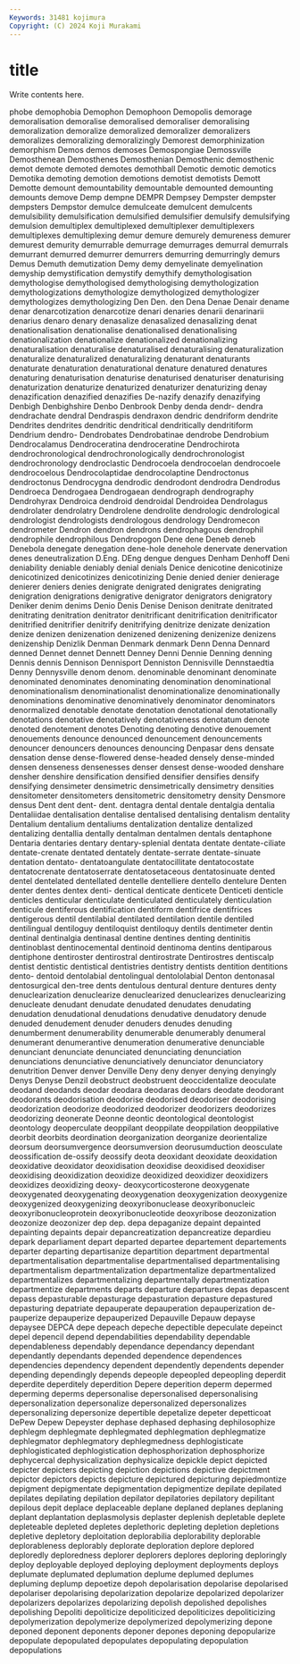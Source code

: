 ```yaml
---
Keywords: 31481 kojimura
Copyright: (C) 2024 Koji Murakami
---
```


# title

Write contents here.



phobe demophobia Demophon Demophoon Demopolis demorage demoralisation
demoralise demoralised demoraliser demoralising demoralization demoralize demoralized demoralizer demoralizers demoralizes
demoralizing demoralizingly Demorest demorphinization demorphism Demos demos demoses Demospongiae Demossville
Demosthenean Demosthenes Demosthenian Demosthenic demosthenic demot demote demoted demotes demothball
Demotic demotic demotics Demotika demoting demotion demotions demotist demotists Demott
Demotte demount demountability demountable demounted demounting demounts demove Demp dempne
DEMPR Dempsey Dempster dempster dempsters Dempstor demulce demulceate demulcent demulcents
demulsibility demulsification demulsified demulsifier demulsify demulsifying demulsion demultiplex demultiplexed demultiplexer
demultiplexers demultiplexes demultiplexing demur demure demurely demureness demurer demurest demurity
demurrable demurrage demurrages demurral demurrals demurrant demurred demurrer demurrers demurring
demurringly demurs Demus Demuth demutization Demy demy demyelinate demyelination demyship
demystification demystify demythify demythologisation demythologise demythologised demythologising demythologization demythologizations demythologize
demythologized demythologizer demythologizes demythologizing Den Den. den Dena Denae Denair
dename denar denarcotization denarcotize denari denaries denarii denarinarii denarius denaro
denary denasalize denasalized denasalizing denat denationalisation denationalise denationalised denationalising denationalization
denationalize denationalized denationalizing denaturalisation denaturalise denaturalised denaturalising denaturalization denaturalize denaturalized
denaturalizing denaturant denaturants denaturate denaturation denaturational denature denatured denatures denaturing
denaturisation denaturise denaturised denaturiser denaturising denaturization denaturize denaturized denaturizer denaturizing
denay denazification denazified denazifies De-nazify denazify denazifying Denbigh Denbighshire Denbo
Denbrook Denby denda dendr- dendra dendrachate dendral Dendraspis dendraxon dendric
dendriform dendrite Dendrites dendrites dendritic dendritical dendritically dendritiform Dendrium dendro-
Dendrobates Dendrobatinae dendrobe Dendrobium Dendrocalamus Dendroceratina dendroceratine Dendrochirota dendrochronological dendrochronologically
dendrochronologist dendrochronology dendroclastic Dendrocoela dendrocoelan dendrocoele dendrocoelous Dendrocolaptidae dendrocolaptine Dendroctonus
dendroctonus Dendrocygna dendrodic dendrodont dendrodra Dendrodus Dendroeca Dendrogaea Dendrogaean dendrograph
dendrography Dendrohyrax Dendroica dendroid dendroidal Dendroidea Dendrolagus dendrolater dendrolatry Dendrolene
dendrolite dendrologic dendrological dendrologist dendrologists dendrologous dendrology Dendromecon dendrometer Dendron
dendron dendrons dendrophagous dendrophil dendrophile dendrophilous Dendropogon Dene dene Deneb
deneb Denebola denegate denegation dene-hole denehole denervate denervation denes deneutralization
D.Eng. DEng dengue dengues Denham Denhoff Deni deniability deniable deniably
denial denials Denice denicotine denicotinize denicotinized denicotinizes denicotinizing Denie denied
denier denierage denierer deniers denies denigrate denigrated denigrates denigrating denigration
denigrations denigrative denigrator denigrators denigratory Deniker denim denims Denio Denis
Denise Denison denitrate denitrated denitrating denitration denitrator denitrificant denitrification denitrificator
denitrified denitrifier denitrify denitrifying denitrize denizate denization denize denizen denizenation
denizened denizening denizenize denizens denizenship Denizlik Denman Denmark denmark Denn
Denna Dennard denned Dennet dennet Dennett Denney Denni Dennie Denning
denning Dennis dennis Dennison Dennisport Denniston Dennisville Dennstaedtia Denny Dennysville
denom denom. denominable denominant denominate denominated denominates denominating denomination denominational
denominationalism denominationalist denominationalize denominationally denominations denominative denominatively denominator denominators denormalized
denotable denotate denotation denotational denotationally denotations denotative denotatively denotativeness denotatum
denote denoted denotement denotes Denoting denoting denotive denouement denouements denounce
denounced denouncement denouncements denouncer denouncers denounces denouncing Denpasar dens densate
densation dense dense-flowered dense-headed densely dense-minded densen denseness densenesses denser
densest dense-wooded denshare densher denshire densification densified densifier densifies densify
densifying densimeter densimetric densimetrically densimetry densities densitometer densitometers densitometric densitometry
density Densmore densus Dent dent dent- dent. dentagra dental dentale
dentalgia dentalia Dentaliidae dentalisation dentalise dentalised dentalising dentalism dentality Dentalium
dentalium dentaliums dentalization dentalize dentalized dentalizing dentallia dentally dentalman dentalmen
dentals dentaphone Dentaria dentaries dentary dentary-splenial dentata dentate dentate-ciliate dentate-crenate
dentated dentately dentate-serrate dentate-sinuate dentation dentato- dentatoangulate dentatocillitate dentatocostate dentatocrenate
dentatoserrate dentatosetaceous dentatosinuate dented dentel dentelated dentellated dentelle dentelliere dentello
dentelure Denten denter dentes dentex denti- dentical denticate denticete Denticeti
denticle denticles denticular denticulate denticulated denticulately denticulation denticule dentiferous dentification
dentiform dentifrice dentifrices dentigerous dentil dentilabial dentilated dentilation dentile dentiled
dentilingual dentiloguy dentiloquist dentiloquy dentils dentimeter dentin dentinal dentinalgia dentinasal
dentine dentines denting dentinitis dentinoblast dentinocemental dentinoid dentinoma dentins dentiparous
dentiphone dentiroster dentirostral dentirostrate Dentirostres dentiscalp dentist dentistic dentistical dentistries
dentistry dentists dentition dentitions dento- dentoid dentolabial dentolingual dentololabial Denton
dentonasal dentosurgical den-tree dents dentulous dentural denture dentures denty denuclearization
denuclearize denuclearized denuclearizes denuclearizing denucleate denudant denudate denudated denudates denudating
denudation denudational denudations denudative denudatory denude denuded denudement denuder denuders
denudes denuding denumberment denumerability denumerable denumerably denumeral denumerant denumerantive denumeration
denumerative denunciable denunciant denunciate denunciated denunciating denunciation denunciations denunciative denunciatively
denunciator denunciatory denutrition Denver denver Denville Deny deny denyer denying
denyingly Denys Denyse Denzil deobstruct deobstruent deoccidentalize deoculate deodand deodands
deodar deodara deodaras deodars deodate deodorant deodorants deodorisation deodorise deodorised
deodoriser deodorising deodorization deodorize deodorized deodorizer deodorizers deodorizes deodorizing deonerate
Deonne deontic deontological deontologist deontology deoperculate deoppilant deoppilate deoppilation deoppilative
deorbit deorbits deordination deorganization deorganize deorientalize deorsum deorsumvergence deorsumversion deorusumduction
deosculate deossification de-ossify deossify deota deoxidant deoxidate deoxidation deoxidative deoxidator
deoxidisation deoxidise deoxidised deoxidiser deoxidising deoxidization deoxidize deoxidized deoxidizer deoxidizers
deoxidizes deoxidizing deoxy- deoxycorticosterone deoxygenate deoxygenated deoxygenating deoxygenation deoxygenization deoxygenize
deoxygenized deoxygenizing deoxyribonuclease deoxyribonucleic deoxyribonucleoprotein deoxyribonucleotide deoxyribose deozonization deozonize deozonizer
dep dep. depa depaganize depaint depainted depainting depaints depair depancreatization
depancreatize depardieu depark deparliament depart departed departee departement departements departer
departing departisanize departition department departmental departmentalisation departmentalise departmentalised departmentalising departmentalism
departmentalization departmentalize departmentalized departmentalizes departmentalizing departmentally departmentization departmentize departments departs
departure departures depas depascent depass depasturable depasturage depasturation depasture depastured
depasturing depatriate depauperate depauperation depauperization de-pauperize depauperize depauperized Depauville Depauw
depayse depaysee DEPCA depe depeach depeche depectible depeculate depeinct depel
depencil depend dependabilities dependability dependable dependableness dependably dependance dependancy dependant
dependantly dependants depended dependence dependences dependencies dependency dependent dependently dependents
depender depending dependingly depends depeople depeopled depeopling deperdit deperdite deperditely
deperdition Depere deperition deperm depermed deperming deperms depersonalise depersonalised depersonalising
depersonalization depersonalize depersonalized depersonalizes depersonalizing depersonize depertible depetalize depeter depetticoat
DePew Depew Depeyster dephase dephased dephasing dephilosophize dephlegm dephlegmate dephlegmated
dephlegmation dephlegmatize dephlegmator dephlegmatory dephlegmedness dephlogisticate dephlogisticated dephlogistication dephosphorization dephosphorize
dephycercal dephysicalization dephysicalize depickle depict depicted depicter depicters depicting depiction
depictions depictive depictment depictor depictors depicts depicture depictured depicturing depiedmontize
depigment depigmentate depigmentation depigmentize depilate depilated depilates depilating depilation depilator
depilatories depilatory depilitant depilous depit deplace deplaceable deplane deplaned deplanes
deplaning deplant deplantation deplasmolysis deplaster deplenish depletable deplete depleteable depleted
depletes deplethoric depleting depletion depletions depletive depletory deploitation deplorabilia deplorability
deplorable deplorableness deplorably deplorate deploration deplore deplored deploredly deploredness deplorer
deplorers deplores deploring deploringly deploy deployable deployed deploying deployment deployments
deploys deplumate deplumated deplumation deplume deplumed deplumes depluming deplump depoetize
depoh depolarisation depolarise depolarised depolariser depolarising depolarization depolarize depolarized depolarizer
depolarizers depolarizes depolarizing depolish depolished depolishes depolishing Depoliti depoliticize depoliticized
depoliticizes depoliticizing depolymerization depolymerize depolymerized depolymerizing depone deponed deponent deponents
deponer depones deponing depopularize depopulate depopulated depopulates depopulating depopulation depopulations
